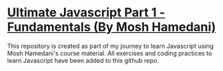 #  [Ultimate Javascript Part 1 - Fundamentals  (By Mosh Hamedani)](https://codewithmosh.com/p/ultimate-javascript-series)

This repository is created as part of my journey to learn Javascript using Mosh Hamedani's course material. 
All exercises and coding practices to learn Javascript have been added to this github repo. 
